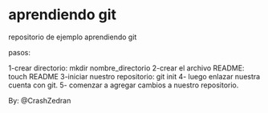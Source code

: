 aprendiendo git
===============

repositorio de ejemplo aprendiendo git

pasos:

1-crear directorio: mkdir nombre_directorio
2-crear el archivo README: touch README
3-iniciar nuestro repositorio: git init
4- luego enlazar nuestra cuenta con git.
5- comenzar a agregar cambios a nuestro repositorio.

By: @CrashZedran
